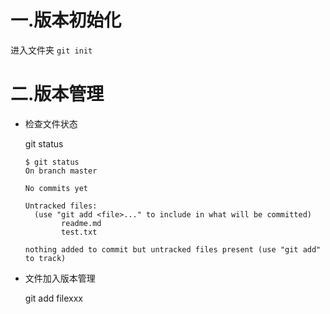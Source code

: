 # 一.版本初始化

进入文件夹 `git init`

# 二.版本管理

- 检查文件状态

  git status

  ```shell
  $ git status
  On branch master
  
  No commits yet
  
  Untracked files:
    (use "git add <file>..." to include in what will be committed)
          readme.md
          test.txt
  
  nothing added to commit but untracked files present (use "git add" to track)
  
  ```

- 文件加入版本管理

  git add filexxx

  